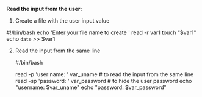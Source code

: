 **Read the input from the user:**

1.  Create a file with the user input value

  #!/bin/bash
  echo 'Enter your file name to create '
  read -r var1
  touch "$var1"
  echo `date` >> $var1


2. Read the input from the same line

     #/bin/bash

    read -p 'user name: ' var_uname      # to read the input from the same line
    read -sp 'password: ' var_password   # to hide the user password
    echo "username: $var_uname"
    echo "password: $var_password"
 
